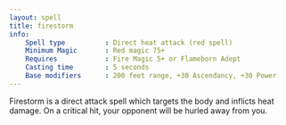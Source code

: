 ```yaml
---
layout: spell
title: firestorm
info:
    Spell type          : Direct heat attack (red spell)
    Minimum Magic       : Red magic 75+
    Requires            : Fire Magic 5+ or Flameborn Adept
    Casting time        : 5 seconds
    Base modifiers      : 200 feet range, +30 Ascendancy, +30 Power
---
```


Firestorm is a direct attack spell which targets the body and inflicts heat 
damage.  On a critical hit, your opponent will be hurled away from you.
